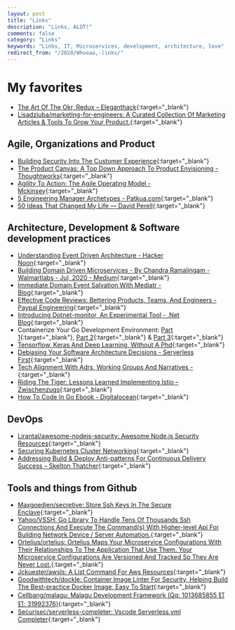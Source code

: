 ```yaml
---
layout: post
title: "Links"
description: "Links, ALOT!"
comments: false
category: "Links"
keywords: "Links, IT, Microservices, development, architecture, love"
redirect_from: "/2020/Whooaa,-links/"
---
```


<!-- markdownlint-disable MD033 MD020 MD025-->
# My favorites<a name="favorites"></a>

- [The Art Of The Okr, Redux – Eleganthack](http://eleganthack.com/the-art-of-the-okr-redux/){:target="_blank"}
- [Lisadziuba/marketing-for-engineers: A Curated Collection Of Marketing Articles & Tools To Grow Your Product.](https://github.com/LisaDziuba/Marketing-for-Engineers){:target="_blank"}


## Agile, Organizations and Product<a name="agile"></a>

- [Building Security Into The Customer Experience](https://www.mckinsey.com/business-functions/risk/our-insights/building-security-into-the-customer-experience){:target="_blank"}
- [The Product Canvas: A Top Down Approach To Product Envisioning - Thoughtworks](https://www.thoughtworks.com/insights/blog/product-canvas-top-down-approach-product-envisioning-0){:target="_blank"}
- [Agility To Action: The Agile Operating Model - Mckinsey](https://www.mckinsey.com/business-functions/organization/our-insights/agility-to-action-operationalizing-a-value-driven-agile-blueprint){:target="_blank"}
- [5 Engineering Manager Archetypes - Patkua.com](https://www.patkua.com/blog/5-engineering-manager-archetypes/){:target="_blank"}
- [50 Ideas That Changed My Life — David Perell](https://www.perell.com/blog/50-ideas-that-changed-my-life){:target="_blank"}

## Architecture, Development & Software development practices <a name="development"></a>

- [Understanding Event Driven Architecture - Hacker Noon](https://hackernoon.com/understanding-event-driven-architecture-ub1k3umo){:target="_blank"}
- [Building Domain Driven Microservices - By Chandra Ramalingam - Walmartlabs - Jul, 2020 - Medium](https://medium.com/walmartlabs/building-domain-driven-microservices-af688aa1b1b8){:target="_blank"}
- [Immediate Domain Event Salvation With Mediatr - Blog](https://ardalis.com/immediate-domain-event-salvation-with-mediatr/){:target="_blank"}
- [Effective Code Reviews: Bettering Products, Teams, And Engineers - Paypal Engineering](https://medium.com/paypal-engineering/effective-code-reviews-53d62a203b2f){:target="_blank"}
- [Introducing Dotnet-monitor, An Experimental Tool - .Net Blog](https://devblogs.microsoft.com/dotnet/introducing-dotnet-monitor/){:target="_blank"}
- Containerize Your Go Development Environment: [Part 1](https://www.docker.com/blog/containerize-your-go-developer-environment-part-1/){:target="_blank"}, [Part 2](https://www.docker.com/blog/containerize-your-go-developer-environment-part-2/){:target="_blank"} & [Part 3](https://www.docker.com/blog/containerize-your-go-developer-environment-part-3/){:target="_blank"}
- [Tensorflow, Keras And Deep Learning, Without A Phd](https://codelabs.developers.google.com/codelabs/cloud-tensorflow-mnist/){:target="_blank"}
- [Debiasing Your Software Architecture Decisions - Serverless First](https://serverlessfirst.com/debiasing-software-architecture-decisions/){:target="_blank"}
- [Tech Alignment With Adrs, Working Groups And Narratives -](https://app.bloomlearning.io/annotate/article_9w0mWteN82D4ZmMeC9?source=url&origin=user_9wBLlryiEzxugUvgfJ){:target="_blank"}
- [Riding The Tiger: Lessons Learned Implementing Istio – Zwischenzugs](https://zwischenzugs.com/2020/05/05/riding-the-tiger-lessons-learned-implementing-istio/){:target="_blank"}
- [How To Code In Go Ebook - Digitalocean](https://www.digitalocean.com/community/books/how-to-code-in-go-ebook){:target="_blank"}

## DevOps<a name="devops"></a>

- [Lirantal/awesome-nodejs-security: Awesome Node.js Security Resources](https://github.com/lirantal/awesome-nodejs-security){:target="_blank"}
- [Securing Kubernetes Cluster Networking](https://ahmet.im/blog/kubernetes-network-policy/){:target="_blank"}
- [Addressing Build & Deploy Anti-patterns For Continuous Delivery Success – Skelton Thatcher](https://skeltonthatcher.com/2016/11/14/dealing-continuous-delivery-anti-patterns/){:target="_blank"}

## Tools and things from Github <a name="tools"></a>

- [Maxgoedjen/secretive: Store Ssh Keys In The Secure Enclave](https://github.com/maxgoedjen/secretive){:target="_blank"}
- [Yahoo/VSSH: Go Library To Handle Tens Of Thousands Ssh Connections And Execute The Command(s) With Higher-level Api For Building Network Device / Server Automation.](https://github.com/yahoo/vssh){:target="_blank"}
- [Ortelius/ortelius: Ortelius Maps Your Microservice Configurations With Their Relationships To The Application That Use Them. Your Microservice Configurations Are Versioned And Tracked So They Are Never Lost.](https://github.com/ortelius/ortelius){:target="_blank"}
- [Jckuester/awsls: A List Command For Aws Resources](https://github.com/jckuester/awsls){:target="_blank"}
- [Goodwithtech/dockle: Container Image Linter For Security, Helping Build The Best-practice Docker Image, Easy To Start](https://github.com/goodwithtech/dockle){:target="_blank"}
- [Cellbang/malagu: Malagu Development Framework (Qq: 1013685855 钉钉: 31992376)](https://github.com/cellbang/malagu){:target="_blank"}
- [Securisec/serverless-completer: Vscode Serverless.yml Completer](https://github.com/securisec/serverless-completer){:target="_blank"}
